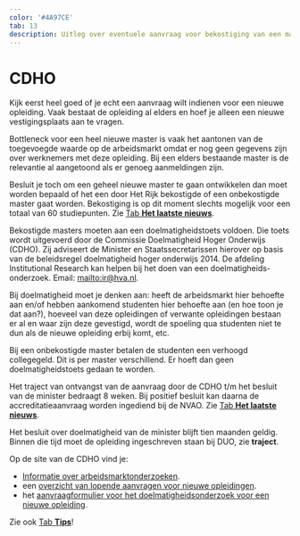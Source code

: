 ```yaml
---
color: '#4A97CE'
tab: 13
description: Uitleg over eventuele aanvraag voor bekostiging van een masteropleiding, het tijdpad en de rol van de Commissie Doelmatigheid Hoger Onderwijs.
---
```


# CDHO

Kijk eerst heel goed of je echt een aanvraag wilt indienen voor een nieuwe opleiding. Vaak bestaat de opleiding al elders en hoef je alleen een nieuwe vestigingsplaats aan te vragen.

Bottleneck voor een heel nieuwe master is vaak het aantonen van de toegevoegde waarde op de arbeidsmarkt omdat er nog geen gegevens zijn over werknemers met deze opleiding. Bij een elders bestaande master is de relevantie al aangetoond als er genoeg aanmeldingen zijn.

Besluit je toch om een geheel nieuwe master te gaan ontwikkelen dan moet worden bepaald of het een door Het Rijk bekostigde of een onbekostigde master gaat worden. Bekostiging is op dit moment slechts mogelijk voor een totaal van 60 studiepunten. Zie [Tab **Het laatste nieuws**](/laatste-nieuws.html).

Bekostigde masters moeten aan een doelmatigheidstoets voldoen. Die toets wordt uitgevoerd door de Commissie Doelmatigheid Hoger Onderwijs (CDHO). Zij adviseert de Minister en Staatssecretarissen hierover op basis van de beleidsregel doelmatigheid hoger onderwijs 2014. De afdeling Institutional Research kan helpen bij het doen van een doelmatigheids-onderzoek. Email: <mailto:ir@hva.nl>.

Bij doelmatigheid moet je denken aan: heeft de arbeidsmarkt hier behoefte aan en/of hebben aankomend studenten hier behoefte aan (en hoe toon je dat aan?), hoeveel van deze opleidingen of verwante opleidingen bestaan er al en waar zijn deze gevestigd, wordt de spoeling qua studenten niet te dun als de nieuwe opleiding erbij komt, etc.

Bij een onbekostigde master betalen de studenten een verhoogd collegegeld. Dit is per master verschillend. Er hoeft dan geen doelmatigheidstoets gedaan te worden.

Het traject van ontvangst van de aanvraag door de CDHO t/m het besluit van de minister bedraagt 8 weken. Bij positief besluit kan daarna de accreditatieaanvraag worden ingediend bij de NVAO. Zie [Tab **Het laatste nieuws**](/laatste-nieuws.html).

Het besluit over doelmatigheid van de minister blijft tien maanden geldig. Binnen die tijd moet de opleiding ingeschreven staan bij DUO, zie **traject**.

Op de site van de CDHO vind je:

* [Informatie over arbeidsmarktonderzoeken](https://www.cdho.nl/kennisbank/).
* een [overzicht van lopende aanvragen voor nieuwe opleidingen](https://www.cdho.nl/aanvragen/).
* het [aanvraagformulier voor het doelmatigheidsonderzoek voor een nieuwe opleiding](https://www.cdho.nl/procedures/).

Zie ook [Tab **Tips**](/tips.html)!
